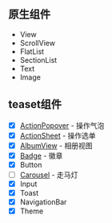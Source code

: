 ## 原生组件

- View
- ScrollView
- FlatList
- SectionList
- Text
- Image

## teaset组件

- [x] [ActionPopover](http://t.cn/RBau8Wj) - 操作气泡
- [x] [ActionSheet](http://t.cn/RBauuct) - 操作选单
- [x] [AlbumView](http://t.cn/RBaurNM) - 相册视图
- [x] [Badge](http://t.cn/RBS9a7P) - 徽章
- [x] Button
- [ ] [Carousel](http://t.cn/RBS9j2X) - 走马灯
- [x] Input
- [x] Toast
- [x] NavigationBar
- [x] Theme
